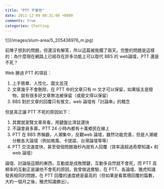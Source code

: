 ```yaml
---
title: "PTT 不會死"
date: 2011-12-09 00:31:00 +0800
comments: true
categories: Chatting
---
```

<p>![](/images/slum-area/5_205436976_m.jpg)</p><p>前陣子想到的問題，但還沒有解答，所以這篇被我擱了兩天。完整的問題是這樣的：為什麼現在網路上已經存在許多功能上可以取代 BBS 的 web論壇，PTT 還是不死？</p><p>Web 勝過 PTT 的項目：</p><div><ol><li>上手簡單、人性化、圖文並茂</li><li>文章幾乎不會刪除，在 PTT 中的文章只有 m 文才可以保留，如果版主是廢物，就有很多好文章無法被保留（或廢文得以保留）</li><li>BBS 對於文章的回覆只有推文，web 論壇有「討論串」的概念</li></ol></div><div>但是真正讓 PTT 不死的原因如下：</div><ol><li>其實就瀏覽文章來看，用鍵盤比滑鼠還快</li><li>不論會員多寡，PTT 24 小時內都有十萬鄉民在線上</li><li>PTT 在 BBS 界稱霸，人潮集中，反觀web 論壇，雖然功能完善，但是人潮被分散各大論壇（例如微風、卡提諾、台灣論壇等等）</li><li>PTT 交流速度快，甚至發個問題幾秒內就有人回覆（效率遠超過奇摩知識+ 和 web 論壇）</li></ol><div>論壇、討論版這類的東西，互動就是成敗關鍵，互動多自然就不會死，而 PTT 高頻率的互動正是讓他不會死的原因，我曾做過實驗，在 PTT、各論壇、雅虎知識發表相同的問題，在 PTT 回覆的速度總是最高的（但如果是看累積回覆的篇數，大約一個月之後，雅虎知識勝出）。</div>
